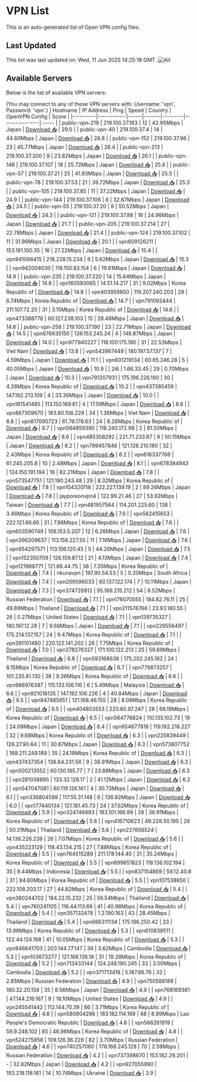 # VPN List

This is an auto-generated list of Open VPN config files.

## Last Updated

This list was last updated on: Wed, 11 Jun 2025 14:25:18 GMT.
![Alt](https://repobeats.axiom.co/api/embed/186b98318ef1479477931607c1ad7d823f12451f.svg "Repobeats analytics image")

## Available Servers

Below is the list of available VPN servers:

(You may connect to any of these VPN servers with: Username: 'vpn', Password: 'vpn'.)
| Hostname | IP Address | Ping | Speed | Country | OpenVPN Config | Score |
|----------|------------|------|-------|---------|----------------| ----- |
| public-vpn-219 | 219.100.37.183 | 12 | 42.95Mbps | Japan | [Download 📥](./configs/server_0_JP.ovpn) | 29.0 |
| public-vpn-40 | 219.100.37.4 | 14 | 44.60Mbps | Japan | [Download 📥](./configs/server_1_JP.ovpn) | 28.8 |
| public-vpn-152 | 219.100.37.96 | 23 | 45.77Mbps | Japan | [Download 📥](./configs/server_2_JP.ovpn) | 26.4 |
| public-vpn-213 | 219.100.37.200 | 9 | 23.82Mbps | Japan | [Download 📥](./configs/server_3_JP.ovpn) | 26.1 |
| public-vpn-148 | 219.100.37.107 | 18 | 25.72Mbps | Japan | [Download 📥](./configs/server_4_JP.ovpn) | 25.6 |
| public-vpn-57 | 219.100.37.21 | 25 | 41.93Mbps | Japan | [Download 📥](./configs/server_5_JP.ovpn) | 25.5 |
| public-vpn-78 | 219.100.37.53 | 21 | 39.72Mbps | Japan | [Download 📥](./configs/server_6_JP.ovpn) | 25.3 |
| public-vpn-105 | 219.100.37.85 | 11 | 37.22Mbps | Japan | [Download 📥](./configs/server_7_JP.ovpn) | 24.9 |
| public-vpn-144 | 219.100.37.106 | 8 | 32.67Mbps | Japan | [Download 📥](./configs/server_8_JP.ovpn) | 24.5 |
| public-vpn-55 | 219.100.37.20 | 8 | 50.52Mbps | Japan | [Download 📥](./configs/server_9_JP.ovpn) | 24.3 |
| public-vpn-121 | 219.100.37.88 | 16 | 24.96Mbps | Japan | [Download 📥](./configs/server_10_JP.ovpn) | 21.7 |
| public-vpn-205 | 219.100.37.214 | 27 | 22.78Mbps | Japan | [Download 📥](./configs/server_11_JP.ovpn) | 21.4 |
| public-vpn-124 | 219.100.37.102 | 11 | 31.96Mbps | Japan | [Download 📥](./configs/server_12_JP.ovpn) | 20.1 |
| vpn609126211 | 153.181.100.35 | 16 | 27.22Mbps | Japan | [Download 📥](./configs/server_13_JP.ovpn) | 15.4 |
| vpn941066415 | 218.228.15.234 | 6 | 5.62Mbps | Japan | [Download 📥](./configs/server_14_JP.ovpn) | 15.3 |
| vpn942004030 | 119.150.83.154 | 6 | 19.61Mbps | Japan | [Download 📥](./configs/server_15_JP.ovpn) | 14.9 |
| public-vpn-235 | 219.100.37.220 | 14 | 15.64Mbps | Japan | [Download 📥](./configs/server_16_JP.ovpn) | 14.8 |
| vpn160593065 | 14.51.14.217 | 31 | 9.02Mbps | Korea Republic of | [Download 📥](./configs/server_17_KR.ovpn) | 14.8 |
| vpn403959850 | 119.207.240.203 | 28 | 6.74Mbps | Korea Republic of | [Download 📥](./configs/server_18_KR.ovpn) | 14.7 |
| vpn791092444 | 211.107.72.20 | 31 | 3.15Mbps | Korea Republic of | [Download 📥](./configs/server_19_KR.ovpn) | 14.6 |
| vpn473388778 | 60.127.238.103 | 15 | 28.48Mbps | Japan | [Download 📥](./configs/server_20_JP.ovpn) | 14.6 |
| public-vpn-258 | 219.100.37.190 | 23 | 22.71Mbps | Japan | [Download 📥](./configs/server_21_JP.ovpn) | 14.5 |
| vpn676635150 | 126.153.245.24 | 4 | 148.87Mbps | Japan | [Download 📥](./configs/server_22_JP.ovpn) | 14.0 |
| vpn977940227 | 116.100.175.190 | 31 | 22.53Mbps | Viet Nam | [Download 📥](./configs/server_23_VN.ovpn) | 13.8 |
| vpn543967449 | 180.197.57.137 | 7 | 4.59Mbps | Japan | [Download 📥](./configs/server_24_JP.ovpn) | 11.1 |
| vpn601219134 | 60.65.246.28 | 5 | 40.05Mbps | Japan | [Download 📥](./configs/server_25_JP.ovpn) | 10.9 |
| 2i6 | 1.66.33.45 | 29 | 0.70Mbps | Japan | [Download 📥](./configs/server_26_JP.ovpn) | 10.3 |
| vpn791207931 | 175.196.226.190 | 30 | 4.26Mbps | Korea Republic of | [Download 📥](./configs/server_27_KR.ovpn) | 10.2 |
| vpn437385459 | 147.192.213.109 | 4 | 33.36Mbps | Japan | [Download 📥](./configs/server_28_JP.ovpn) | 10.0 |
| vpn181541485 | 113.150.169.61 | 4 | 17.59Mbps | Japan | [Download 📥](./configs/server_29_JP.ovpn) | 8.8 |
| vpn887309670 | 183.80.106.229 | 34 | 1.36Mbps | Viet Nam | [Download 📥](./configs/server_30_VN.ovpn) | 8.8 |
| vpn817095723 | 61.76.178.63 | 24 | 8.26Mbps | Korea Republic of | [Download 📥](./configs/server_31_KR.ovpn) | 8.7 |
| vpn564859390 | 118.240.172.98 | 2 | 81.50Mbps | Japan | [Download 📥](./configs/server_32_JP.ovpn) | 8.6 |
| vpn485308292 | 221.71.233.87 | 9 | 50.15Mbps | Japan | [Download 📥](./configs/server_33_JP.ovpn) | 8.2 |
| vpn789457846 | 121.128.210.180 | 32 | 2.43Mbps | Korea Republic of | [Download 📥](./configs/server_34_KR.ovpn) | 8.2 |
| vpn616337766 | 61.245.205.8 | 10 | 2.48Mbps | Japan | [Download 📥](./configs/server_35_JP.ovpn) | 8.1 |
| vpn678384943 | 124.150.191.194 | 16 | 82.21Mbps | Japan | [Download 📥](./configs/server_36_JP.ovpn) | 7.8 |
| vpn573547751 | 121.190.243.48 | 29 | 8.32Mbps | Korea Republic of | [Download 📥](./configs/server_37_KR.ovpn) | 7.8 |
| vpn104320118 | 222.227.139.19 | 2 | 89.26Mbps | Japan | [Download 📥](./configs/server_38_JP.ovpn) | 7.8 |
| jayporeonvpn4 | 122.99.21.46 | 27 | 53.92Mbps | Taiwan | [Download 📥](./configs/server_39_TW.ovpn) | 7.7 |
| vpn481957564 | 114.201.225.60 | 138 | 3.46Mbps | Korea Republic of | [Download 📥](./configs/server_40_KR.ovpn) | 7.6 |
| vpn562415653 | 222.121.66.66 | 31 | 7.86Mbps | Korea Republic of | [Download 📥](./configs/server_41_KR.ovpn) | 7.6 |
| vpn603590749 | 106.153.5.207 | 12 | 6.26Mbps | Japan | [Download 📥](./configs/server_42_JP.ovpn) | 7.6 |
| vpn396209637 | 113.158.227.55 | 11 | 7.16Mbps | Japan | [Download 📥](./configs/server_43_JP.ovpn) | 7.6 |
| vpn954297571 | 113.156.120.45 | 5 | 44.26Mbps | Japan | [Download 📥](./configs/server_44_JP.ovpn) | 7.5 |
| vpn152350709 | 126.159.87.12 | 21 | 4.13Mbps | Japan | [Download 📥](./configs/server_45_JP.ovpn) | 7.4 |
| vpn121988771 | 121.66.44.75 | 38 | 7.35Mbps | Korea Republic of | [Download 📥](./configs/server_46_KR.ovpn) | 7.4 |
| nkunavpn | 197.90.54.53 | 5 | 0.20Mbps | South Africa | [Download 📥](./configs/server_47_ZA.ovpn) | 7.4 |
| vpn209596033 | 60.137.122.174 | 7 | 10.11Mbps | Japan | [Download 📥](./configs/server_48_JP.ovpn) | 7.3 |
| vpn374726812 | 95.189.215.212 | 54 | 8.52Mbps | Russian Federation | [Download 📥](./configs/server_49_RU.ovpn) | 7.1 |
| vpn176070555 | 184.82.76.11 | 25 | 49.89Mbps | Thailand | [Download 📥](./configs/server_50_TH.ovpn) | 7.1 |
| vpn211578766 | 23.93.180.55 | 26 | 0.27Mbps | United States | [Download 📥](./configs/server_51_US.ovpn) | 7.1 |
| vpn139735327 | 180.197.12.28 | 7 | 9.68Mbps | Japan | [Download 📥](./configs/server_52_JP.ovpn) | 7.1 |
| vpn229556497 | 175.214.137.157 | 24 | 9.47Mbps | Korea Republic of | [Download 📥](./configs/server_53_KR.ovpn) | 7.1 |
| vpn391101480 | 220.122.141.202 | 26 | 7.75Mbps | Korea Republic of | [Download 📥](./configs/server_54_KR.ovpn) | 7.0 |
| vpn278276327 | 171.100.122.213 | 25 | 59.69Mbps | Thailand | [Download 📥](./configs/server_55_TH.ovpn) | 6.8 |
| vpn593168638 | 175.202.245.162 | 24 | 8.15Mbps | Korea Republic of | [Download 📥](./configs/server_56_KR.ovpn) | 6.7 |
| vpn779873257 | 101.235.81.130 | 38 | 9.36Mbps | Korea Republic of | [Download 📥](./configs/server_57_KR.ovpn) | 6.6 |
| vpn986976387 | 115.133.106.116 | 6 | 5.49Mbps | Malaysia | [Download 📥](./configs/server_58_MY.ovpn) | 6.6 |
| vpn921018135 | 147.192.106.226 | 4 | 40.84Mbps | Japan | [Download 📥](./configs/server_59_JP.ovpn) | 6.5 |
| vpn847485651 | 121.168.46.155 | 28 | 8.08Mbps | Korea Republic of | [Download 📥](./configs/server_60_KR.ovpn) | 6.5 |
| vpn404803553 | 220.80.97.247 | 28 | 66.19Mbps | Korea Republic of | [Download 📥](./configs/server_61_KR.ovpn) | 6.5 |
| vpn564776824 | 110.135.102.73 | 19 | 24.09Mbps | Japan | [Download 📥](./configs/server_62_JP.ovpn) | 6.4 |
| vpn654677818 | 119.192.218.227 | 32 | 9.68Mbps | Korea Republic of | [Download 📥](./configs/server_63_KR.ovpn) | 6.3 |
| vpn225839449 | 126.27.90.64 | 11 | 30.87Mbps | Japan | [Download 📥](./configs/server_64_JP.ovpn) | 6.3 |
| vpn573807752 | 169.211.249.189 | 35 | 24.19Mbps | Korea Republic of | [Download 📥](./configs/server_65_KR.ovpn) | 6.3 |
| vpn437437354 | 138.64.231.56 | 9 | 38.91Mbps | Japan | [Download 📥](./configs/server_66_JP.ovpn) | 6.3 |
| vpn500213552 | 60.130.165.77 | 7 | 23.88Mbps | Japan | [Download 📥](./configs/server_67_JP.ovpn) | 6.3 |
| vpn281038895 | 133.32.128.17 | 2 | 41.12Mbps | Japan | [Download 📥](./configs/server_68_JP.ovpn) | 6.2 |
| vpn547047081 | 60.119.126.161 | 4 | 30.73Mbps | Japan | [Download 📥](./configs/server_69_JP.ovpn) | 6.1 |
| vpn336804599 | 117.55.31.148 | 6 | 136.92Mbps | Japan | [Download 📥](./configs/server_70_JP.ovpn) | 6.0 |
| vpn177440134 | 121.181.45.73 | 24 | 37.62Mbps | Korea Republic of | [Download 📥](./configs/server_71_KR.ovpn) | 5.9 |
| vpn324746693 | 183.101.166.99 | 28 | 36.91Mbps | Korea Republic of | [Download 📥](./configs/server_72_KR.ovpn) | 5.8 |
| vpn416710623 | 49.228.50.195 | 29 | 50.31Mbps | Thailand | [Download 📥](./configs/server_73_TH.ovpn) | 5.6 |
| vpn227656524 | 14.138.226.239 | 26 | 7.07Mbps | Korea Republic of | [Download 📥](./configs/server_74_KR.ovpn) | 5.6 |
| vpn435223129 | 118.43.134.215 | 27 | 7.88Mbps | Korea Republic of | [Download 📥](./configs/server_75_KR.ovpn) | 5.5 |
| vpn764515289 | 211.178.144.40 | 31 | 35.24Mbps | Korea Republic of | [Download 📥](./configs/server_76_KR.ovpn) | 5.5 |
| vpn699651823 | 118.136.102.194 | 35 | 9.44Mbps | Indonesia | [Download 📥](./configs/server_77_ID.ovpn) | 5.5 |
| vpn837154869 | 59.12.40.8 | 31 | 84.60Mbps | Korea Republic of | [Download 📥](./configs/server_78_KR.ovpn) | 5.5 |
| vpn107538650 | 222.108.203.17 | 27 | 44.82Mbps | Korea Republic of | [Download 📥](./configs/server_79_KR.ovpn) | 5.4 |
| vpn380244702 | 184.22.15.232 | 25 | 56.54Mbps | Thailand | [Download 📥](./configs/server_80_TH.ovpn) | 5.4 |
| vpn760241105 | 116.44.113.68 | 41 | 40.98Mbps | Korea Republic of | [Download 📥](./configs/server_81_KR.ovpn) | 5.4 |
| vpn357132478 | 1.2.190.163 | 43 | 28.45Mbps | Thailand | [Download 📥](./configs/server_82_TH.ovpn) | 5.4 |
| vpn666311134 | 175.196.250.42 | 33 | 13.98Mbps | Korea Republic of | [Download 📥](./configs/server_83_KR.ovpn) | 5.3 |
| vpn610839511 | 122.44.124.198 | 41 | 10.05Mbps | Korea Republic of | [Download 📥](./configs/server_84_KR.ovpn) | 5.3 |
| vpn946641703 | 203.144.77.147 | 36 | 3.62Mbps | Cambodia | [Download 📥](./configs/server_85_KH.ovpn) | 5.3 |
| vpn103673277 | 121.168.136.18 | 31 | 19.28Mbps | Korea Republic of | [Download 📥](./configs/server_86_KR.ovpn) | 5.2 |
| vpn713433144 | 124.248.190.245 | 33 | 3.00Mbps | Cambodia | [Download 📥](./configs/server_87_KH.ovpn) | 5.2 |
| vpn371713418 | 5.187.86.76 | 32 | 2.85Mbps | Russian Federation | [Download 📥](./configs/server_88_RU.ovpn) | 4.9 |
| vpn750588188 | 180.32.20.158 | 35 | 8.56Mbps | Japan | [Download 📥](./configs/server_89_JP.ovpn) | 4.9 |
| vpn768169361 | 47.144.216.167 | 9 | 18.10Mbps | United States | [Download 📥](./configs/server_90_US.ovpn) | 4.9 |
| vpn245541442 | 112.144.70.39 | 66 | 3.71Mbps | Korea Republic of | [Download 📥](./configs/server_91_KR.ovpn) | 4.8 |
| vpn580804296 | 183.182.114.169 | 48 | 8.99Mbps | Lao People's Democratic Republic | [Download 📥](./configs/server_92_LA.ovpn) | 4.8 |
| vpn566261919 | 59.9.248.102 | 65 | 46.96Mbps | Korea Republic of | [Download 📥](./configs/server_93_KR.ovpn) | 4.8 |
| vpn524275858 | 109.126.36.228 | 82 | 3.70Mbps | Russian Federation | [Download 📥](./configs/server_94_RU.ovpn) | 4.6 |
| vpn740257060 | 178.166.245.128 | 70 | 2.59Mbps | Russian Federation | [Download 📥](./configs/server_95_RU.ovpn) | 4.2 |
| vpn737398670 | 153.182.29.201 | - | 32.82Mbps | Japan | [Download 📥](./configs/server_96_JP.ovpn) | 4.2 |
| vpn927055990 | 193.218.118.161 | 14 | 10.74Mbps | Ukraine | [Download 📥](./configs/server_97_UA.ovpn) | 3.9 |
